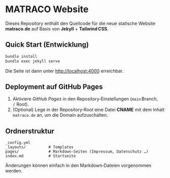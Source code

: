 # MATRACO Website

Dieses Repository enthält den Quellcode für die neue statische Website **matraco.de** auf Basis von **Jekyll** + **Tailwind CSS**.

## Quick Start (Entwicklung)

```bash
bundle install
bundle exec jekyll serve
```

Die Seite ist dann unter <http://localhost:4000> erreichbar.

## Deployment auf GitHub Pages

1. Aktiviere *GitHub Pages* in den Repository‑Einstellungen (`main` Branch, `/` Root).  
2. (Optional) Lege in der Repository‑Root eine Datei **CNAME** mit dem Inhalt `matraco.de` an, um die Domain aufzuschalten.

## Ordnerstruktur

```
_config.yml
_layouts/          # Templates
pages/             # Markdown-Seiten (Impressum, Datenschutz …)
index.md           # Startseite
```

Änderungen können einfach in den Markdown‑Dateien vorgenommen werden.